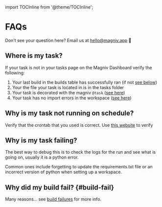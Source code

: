 import TOCInline from '@theme/TOCInline';

# FAQs

Don't see your question here? Email us at [hello@magniv.app](mailto:hello@magniv.app) 👋

<TOCInline toc={toc} />

## Where is my task?
If your task is not in your tasks page on the Magniv Dashboard verify the following:

1. Your last build in the builds table has successfully ran (if not [see below](#build-fail))
2. Your the file your task is located in is in the tasks folder
3. Your task is decorated with the magniv `@task` ([see here](../documentation/task-decorator))
4. Your task has no import errors in the workspace ([see here](./))


## Why is my task not running on schedule?
Verify that the crontab that you used is correct. Use [this website](https://crontab.guru/) to verify

## Why is my task failing?
The best way to debug this is to check the logs for the run and see what is going on, usually it is a python error. 

Common ones include forgetting to update the requirements.txt file or an incorrect version of python when setting up a workspace.


## Why did my build fail? {#build-fail}
Many reasons... see [build failures](build-failures) for more info.

